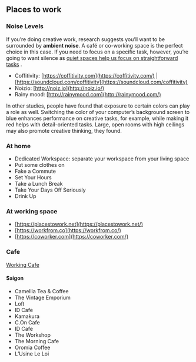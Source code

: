 ## Places to work
### Noise Levels
If you’re doing creative work, research suggests you’ll want to be surrounded by **ambient noise**. A café or co-working space is the perfect choice in this case.
If you need to focus on a specific task, however, you’re going to want silence as [quiet spaces help us focus on straightforward tasks](http://well.blogs.nytimes.com/2013/06/21/how-the-hum-of-a-coffee-shop-can-boost-creativity/) .

* Coffitivity:  [https://coffitivity.com](https://coffitivity.com/)  |  [https://soundcloud.com/coffitivity](https://soundcloud.com/coffitivity) 
* Noizio:  [http://noiz.io](http://noiz.io/) 
* Rainy mood:  [http://rainymood.com](http://rainymood.com/) 

In other studies, people have found that exposure to certain colors can play a role as well. Switching the color of your computer’s background screen to blue enhances performance on creative tasks, for example, while making it red helps with detail-oriented tasks. Large, open rooms with high ceilings may also promote creative thinking, they found.

### At home
* Dedicated Workspace: separate your workspace from your living space
* Put some clothes on
* Fake a Commute
* Set Your Hours
* Take a Lunch Break
* Take Your Days Off Seriously
* Drink Up

### At working space
* [https://placestowork.net](https://placestowork.net/) 
* [https://workfrom.co](https://workfrom.co/) 
* [https://coworker.com](https://coworker.com/) 

### Cafe
[Working Cafe](https://www.notion.so/943409144680499da1a5a21993b33170) 
#### Saigon
* Camellia Tea & Coffee
* The Vintage Emporium
* Loft
* ID Cafe
* Kamakura
* C.On Cafe
* ID Cafe
* The Workshop
* The Morning Cafe
* Oromia Coffee
* L’Usine Le Loi
